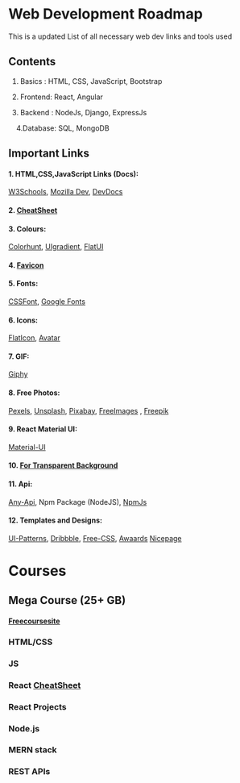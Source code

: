 # Web Development Roadmap

This is a updated List of all necessary web dev links and tools used

## Contents

1. Basics : HTML, CSS, JavaScript, Bootstrap

2. Frontend: React, Angular

3. Backend : NodeJs, Django, ExpressJs

&nbsp;&nbsp;&nbsp;&nbsp;4.Database: SQL, MongoDB



## Important Links
#### 1. HTML,CSS,JavaScript Links (Docs):
[W3Schools](https://www.w3schools.com/),
[Mozilla Dev](https://developer.mozilla.org/en-US/),
[DevDocs](Devdocs.io)

#### 2. [CheatSheet](docs.emmet.io/cheat-sheet/)


#### 3. Colours:
[Colorhunt](Colorhunt.co),
[UIgradient](https://uigradients.com/),
[FlatUI](https://flatuicolors.com/)

#### 4. [Favicon](Favicon.cc)


#### 5. Fonts:
[CSSFont](Cssfontstack.com),
[Google Fonts](fonts.google.com)

#### 6. Icons:
[FlatIcon](https://www.flaticon.com/),
[Avatar](https://avatars.dicebear.com/)

#### 7. GIF:
[Giphy](giphy.com)


#### 8. Free Photos:
[Pexels](https://www.pexels.com/),
[Unsplash](https://unsplash.com/),
[Pixabay](https://pixabay.com/),
[FreeImages](https://www.freeimages.com/) ,
[Freepik](https://www.freepik.com/)


#### 9. React Material UI:	
[Material-UI](material-ui.com)

#### 10. [For Transparent Background](transparenttextures.com)


#### 11. Api:
[Any-Api](any-api.com),
Npm Package (NodeJS),
[NpmJs](Npmjs.com)

#### 12. Templates and Designs:
[UI-Patterns](Ui-patterns.com),
[Dribbble](dribbble.com),
[Free-CSS](https://www.free-css.com/),
[Awaards](https://www.awwwards.com/)
[Nicepage](https://nicepage.com/templates)

# Courses
## Mega Course (25+ GB)
#### [Freecoursesite](https://freecoursesite.com/the-complete-web-development-bootcamp-4/)
### HTML/CSS
### JS
### React [CheatSheet](https://www.freecodecamp.org/news/react-cheatsheet-with-real-world-examples/)
### React Projects
### Node.js
### MERN stack
### REST APIs

